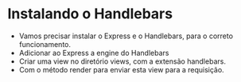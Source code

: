 # Instalando o Handlebars

- Vamos precisar instalar o Express e o Handlebars, para o correto funcionamento.
- Adicionar ao Express a engine do Handlebars
- Criar uma view no diretório views, com a extensão handlebars.
- Com o método render para enviar esta view para a requisição.